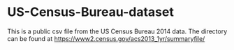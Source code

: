 # US-Census-Bureau-dataset
This is a public csv file from the US Census Bureau 2014 data. The directory can be found at https://www2.census.gov/acs2013_1yr/summaryfile/

